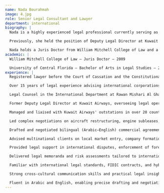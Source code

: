 ```yaml
---
name: Nada Bourahmah
image: 4.jpg
role: Senior Legal Consultant and Lawyer
department: international
biography: |
  Nada is a highly experienced legal professional currently serving as Legal Counsel in the International Department at Rawan Mishari Al Ghazali Law Firm. She specializes in cross-border transactions, commercial litigation, and international contract advisory, and is known for her strategic thinking and precision in legal drafting within both Kuwaiti and international legal frameworks.

  Previously, she held the position of Deputy Legal Director at Kuwait Airways, where she gained extensive experience in aviation law, including aircraft restructuring negotiations, engine subleases, MRO agreements, and high-value procurement contracts. Her work also included corporate governance, legal drafting, and dispute resolution at a senior level.

  Nada holds a Juris Doctor from William Mitchell College of Law and a Bachelor of Arts in Legal Studies from the University of Central Florida. Fluent in both Arabic and English, she is recognized for her strong legal acumen and ability to navigate complex commercial matters with clarity and depth.
academic: |
  William Mitchell College of Law – Juris Doctor – 2009

  University of Central Florida – Bachelor of Arts in Legal Studies – 2006
experience: |
  Registered lawyer before the Court of Cassation and the Constitutional Court

  Over 15 years of legal experience advising international corporations and clients doing business in Kuwait

  Legal Counsel in the International Department at Rawan Mishari Al Ghazali Law Firm, specializing in cross-border legal matters

  Former Deputy Legal Director at Kuwait Airways, overseeing legal operations and corporate compliance across global jurisdictions

  Managed and liaised with Kuwait Airways' outstations in over 20 countries regarding legal claims, regulatory matters, and customer complaints

  Led complex negotiations on aircraft restructuring, engine subleases, MRO agreements, and BFE procurement contracts

  Drafted and negotiated bilingual (Arabic–English) commercial agreements including distribution, agency, franchise, and joint venture contracts

  Advised multinational clients on local market entry, company formation, licensing, and foreign ownership regulations in Kuwait

  Provided legal support in international disputes, enforcement of foreign judgments, and coordination with local litigation teams

  Delivered legal memoranda and risk assessments tailored to international corporate structures and regulatory frameworks

  Familiar with international legal standards, FIDIC contracts, and hybrid systems of civil and common law in Gulf jurisdictions

  Strong cross-cultural communication skills and practical legal insight for foreign clients operating in the Middle East

  Fluent in Arabic and English, enabling precise drafting and negotiation across multiple legal systems
---
```

